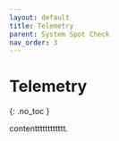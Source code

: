 ```yaml
---
layout: default
title: Telemetry
parent: System Spot Check
nav_order: 3
---
```


# Telemetry
{: .no_toc }

contentttttttttttt.
